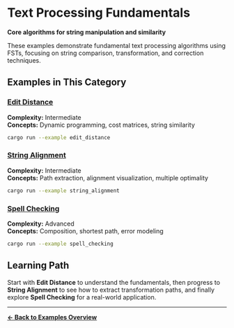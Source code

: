 # Text Processing Fundamentals

**Core algorithms for string manipulation and similarity**

These examples demonstrate fundamental text processing algorithms using FSTs, focusing on string comparison, transformation, and correction techniques.

## Examples in This Category

### [Edit Distance](edit_distance.md)
**Complexity:** Intermediate  
**Concepts:** Dynamic programming, cost matrices, string similarity  
```bash
cargo run --example edit_distance
```

### [String Alignment](string_alignment.md)  
**Complexity:** Intermediate  
**Concepts:** Path extraction, alignment visualization, multiple optimality  
```bash
cargo run --example string_alignment
```

### [Spell Checking](spell_checking.md)
**Complexity:** Advanced  
**Concepts:** Composition, shortest path, error modeling  
```bash
cargo run --example spell_checking
```

## Learning Path

Start with **Edit Distance** to understand the fundamentals, then progress to **String Alignment** to see how to extract transformation paths, and finally explore **Spell Checking** for a real-world application.

---

**[← Back to Examples Overview](../README.md)**